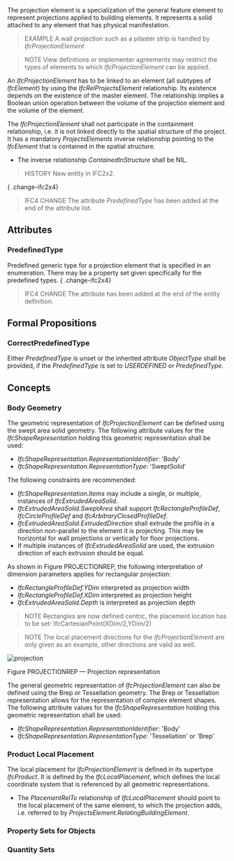 The projection element is a specialization of the general feature element to represent projections applied to building elements. It represents a solid attached to any element that has physical manifestation.

<!-- end of short definition -->


> EXAMPLE A wall projection such as a pilaster strip is handled by _IfcProjectionElement_

> NOTE View definitions or implementer agreements may restrict the types of elements to which _IfcProjectionElement_ can be applied.

An _IfcProjectionElement_ has to be linked to an element (all subtypes of _IfcElement_) by using the _IfcRelProjectsElement_ relationship. Its existence depends on the existence of the master element. The relationship implies a Boolean union operation between the volume of the projection element and the volume of the element.

The _IfcProjectionElement_ shall not participate in the containment relationship, i.e. it is not linked directly to the spatial structure of the project. It has a mandatory _ProjectsElements_ inverse relationship pointing to the _IfcElement_ that is contained in the spatial structure.

* The inverse relationship _ContainedInStructure_ shall be NIL.

> HISTORY New entity in IFC2x2.

{ .change-ifc2x4}
> IFC4 CHANGE The attribute _PredefinedType_ has been added at the end of the attribute list.

## Attributes

### PredefinedType
Predefined generic type for a projection element that is specified in an enumeration. There may be a property set given specifically for the predefined types.
{ .change-ifc2x4}
> IFC4 CHANGE The attribute has been added at the end of the entity definition.

## Formal Propositions

### CorrectPredefinedType
Either _PredefinedType_ is unset or the inherited attribute _ObjectType_ shall be provided, if the _PredefinedType_ is set to _USERDEFINED_ or _PredefinedType_.

## Concepts

### Body Geometry

The geometric representation of _IfcProjectionElement_ can be defined using the swept area solid geometry. The following attribute values for the _IfcShapeRepresentation_ holding this geometric representation shall be used:

* _IfcShapeRepresentation.RepresentationIdentifier_: 'Body'
* _IfcShapeRepresentation.RepresentationType_: 'SweptSolid'

The following constraints are recommended:

* _IfcShapeRepresentation.Items_ may include a single, or multiple, instances of _IfcExtrudedAreaSolid_.
* _IfcExtrudedAreaSolid.SweptArea_ shall support _IfcRectangleProfileDef_, _IfcCircleProfileDef_ and _IfcArbitraryClosedProfileDef_.
* _IfcExtrudedAreaSolid.ExtrudedDirection_ shall extrude the profile in a direction non-parallel to the element it is projecting. This may be horizontal for wall projections or vertically for floor projections.
* If multiple instances of _IfcExtrudedAreaSolid_ are used, the extrusion direction of each extrusion should be equal.

As shown in Figure PROJECTIONREP, the following interpretation of dimension parameters applies for rectangular projection:

* _IfcRectangleProfileDef.YDim_ interpreted as projection width
* _IfcRectangleProfileDef.XDim_ interpreted as projection height
* _IfcExtrudedAreaSolid.Depth_ is interpreted as projection depth

> NOTE Rectangles are now defined centric, the placement location has to be set: IfcCartesianPoint(XDim/2,YDim/2)

> NOTE The local placement directions for the _IfcProjectionElement_ are only given as an example, other directions are valid as well.

![projection](../../../../figures/ifcprojectionelement-layout1.png )

Figure PROJECTIONREP — Projection representation

The general geometric representation of _IfcProjectionElement_ can also be defined using the Brep or Tessellation geometry. The Brep or Tessellation representation allows for the representation of complex element shapes. The following attribute values for the _IfcShapeRepresentation_ holding this geometric representation shall be used:

* _IfcShapeRepresentation.RepresentationIdentifier_: 'Body'
* _IfcShapeRepresentation.RepresentationType_: 'Tessellation' or 'Brep'

### Product Local Placement

The local placement for _IfcProjectionElement_ is defined in its supertype _IfcProduct_. It is defined by the _IfcLocalPlacement_, which defines the local coordinate system that is referenced by all geometric representations.

* The _PlacementRelTo_ relationship of _IfcLocalPlacement_ should point to the local placement of the same element, to which the projection adds, i.e. referred to by _ProjectsElement.RelatingBuildingElement_.

### Property Sets for Objects



### Quantity Sets



